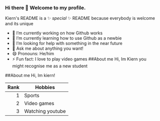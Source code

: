 ### Hi there 👋 Welcome to my profile.
Kiern's README is a ✨ _special_ ✨ README because everybody is welcome and its unique 



- 🔭 I’m currently working on how Github works
- 🌱 I’m currently learning how to use Github as a newbie
- 🤔 I’m looking for help with something in the near future
- 💬 Ask me about anything you want!
- 😄 Pronouns: He/him
- ⚡ Fun fact: I love to play video games
  ##About me
  Hi, Im Kiern you might recognise me as a new student

</picture>


##About me 
Hi, Im kiern!


  | Rank | Hobbies |
|-----:|---------------|
|     1|   Sports      |
|     2|   Video games |
|     3| Watching youtube  |


  
